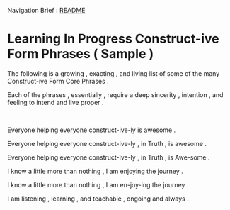 Navigation Brief : [README](README.md)

# Learning In Progress Construct-ive Form Phrases ( Sample )

The following is a growing , exacting , and living list of some of the many Construct-ive Form Core Phrases .

Each of the phrases , essentially , require a deep sincerity , intention , and feeling to intend and live proper .

<br />

Everyone helping everyone construct-ive-ly is awesome .

Everyone helping everyone construct-ive-ly , in Truth , is awesome .

Everyone helping everyone construct-ive-ly , in Truth , is Awe-some .

I know a little more than nothing , I am enjoying the journey .

I know a little more than nothing , I am en-joy-ing the journey .

I am listening , learning , and teachable , ongoing and always .
